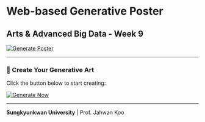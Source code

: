 # Web-based Generative Poster

## Arts & Advanced Big Data - Week 9

[![Generate Poster](https://static.streamlit.io/badges/streamlit_badge_black_white.svg)](https://your-app-name.streamlit.app)

---

### 🎨 Create Your Generative Art

Click the button below to start creating:

[![Generate Now](https://img.shields.io/badge/Generate-Poster-blue?style=for-the-badge&logo=python)](https://your-app-name.streamlit.app)

---

**Sungkyunkwan University** | Prof. Jahwan Koo

